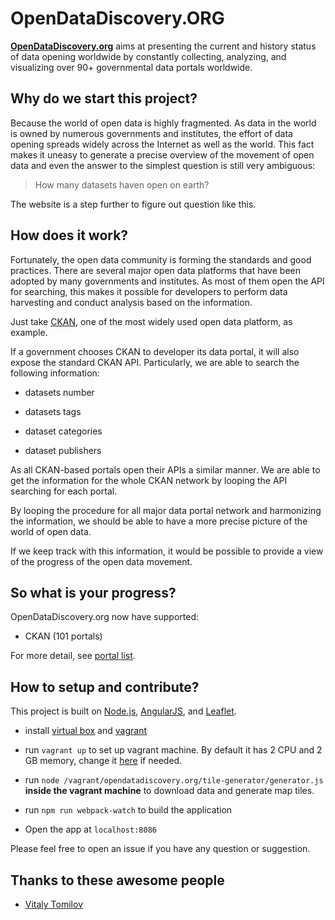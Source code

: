 # OpenDataDiscovery.ORG

[**OpenDataDiscovery.org**](http://www.opendatadiscovery.org) aims at presenting the current and history status of data opening worldwide by constantly collecting, analyzing, and visualizing over 90+ governmental data portals worldwide.

## Why do we start this project?

Because the world of open data is highly fragmented. As data in the world is owned by numerous governments and institutes, the effort of data opening spreads widely across the Internet as well as the world. This fact makes it uneasy to generate a precise overview of the movement of open data and even the answer to the simplest question is still very ambiguous:

> How many datasets haven open on earth?

The website is a step further to figure out question like this.

## How does it work?

Fortunately, the open data community is forming the standards and good practices. There are several major open data platforms that have been adopted by many governments and institutes. As most of them open the API for searching, this makes it possible for developers to perform data harvesting and conduct analysis based on the information.

Just take [CKAN](http://ckan.org/), one of the most widely used open data platform, as example.

If a government chooses CKAN to developer its data portal, it will also expose the standard CKAN API. Particularly, we are able to search the following information:

* datasets number

* datasets tags

* dataset categories

* dataset publishers

As all CKAN-based portals open their APIs a similar manner. We are able to get the information for the whole CKAN network by looping the API searching for each portal.

By looping the procedure for all major data portal network and harmonizing the information, we should be able to have a more precise picture of the world of open data.

If we keep track with this information, it would be possible to provide a view of the progress of the open data movement.

## So what is your progress?

OpenDataDiscovery.org now have supported:

* CKAN (101 portals)

For more detail, see [portal list](https://github.com/haoliangyu/OpenDataDiscovery.org/blob/master/portals.md).

## How to setup and contribute?

This project is built on [Node.js](https://nodejs.org/en/), [AngularJS](https://angularjs.org/), and [Leaflet](http://leafletjs.com/).

* install [virtual box](https://www.virtualbox.org/wiki/Downloads) and [vagrant](https://www.vagrantup.com/docs/installation/)

* run `vagrant up` to set up vagrant machine. By default it has 2 CPU and 2 GB memory, change it [here](https://github.com/haoliangyu/OpenDataDiscovery.org/blob/development/Vagrantfile#L51) if needed.

* run `node /vagrant/opendatadiscovery.org/tile-generator/generator.js` **inside the vagrant machine** to download data and generate map tiles.

* run `npm run webpack-watch` to build the application

* Open the app at `localhost:8086`

Please feel free to open an issue if you have any question or suggestion.

## Thanks to these awesome people

* [Vitaly Tomilov](https://github.com/vitaly-t)
